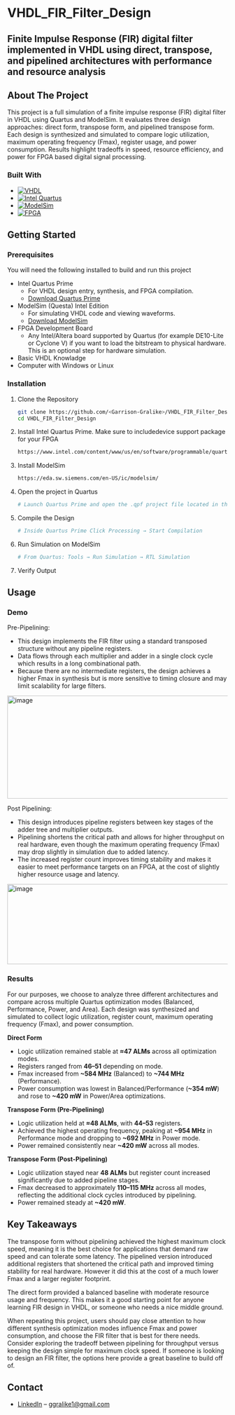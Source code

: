 # VHDL_FIR_Filter_Design
## Finite Impulse Response (FIR) digital filter implemented in VHDL using direct, transpose, and pipelined architectures with performance and resource analysis

## About The Project
This project is a full simulation of a finite impulse response (FIR) digital filter in VHDL using Quartus and ModelSim. It evaluates three design approaches: direct form, transpose form, and pipelined transpose form. Each design is synthesized and simulated to compare logic utilization, maximum operating frequency (Fmax), register usage, and power consumption. Results highlight tradeoffs in speed, resource efficiency, and power for FPGA based digital signal processing.


### Built With

* [![VHDL](https://img.shields.io/badge/VHDL-00599C?style=for-the-badge&logo=vhdl&logoColor=white)][VHDL-url]
* [![Intel Quartus](https://img.shields.io/badge/Quartus%20Prime-0071C5?style=for-the-badge&logo=intel&logoColor=white)][Quartus-url]
* [![ModelSim](https://img.shields.io/badge/ModelSim-FF6F00?style=for-the-badge&logoColor=white)][ModelSim-url]
* [![FPGA](https://img.shields.io/badge/FPGA-333333?style=for-the-badge&logo=firebase&logoColor=white)][FPGA-url]

[VHDL-url]: https://en.wikipedia.org/wiki/VHDL
[Quartus-url]: https://www.intel.com/content/www/us/en/software/programmable/quartus-prime/overview.html
[ModelSim-url]: https://eda.sw.siemens.com/en-US/ic/modelsim/
[FPGA-url]: https://www.intel.com/content/www/us/en/products/details/fpga.html


## Getting Started
### Prerequisites
You will need the following installed to build and run this project
* Intel Quartus Prime
  - For VHDL design entry, synthesis, and FPGA compilation.
  - [Download Quartus Prime](https://www.intel.com/content/www/us/en/software/programmable/quartus-prime/overview.html)
* ModelSim (Questa)  Intel Edition
  - For simulating VHDL code and viewing waveforms.
  - [Download ModelSim](https://eda.sw.siemens.com/en-US/ic/modelsim/)
* FPGA Development Board
  - Any Intel/Altera board supported by Quartus (for example DE10-Lite or Cyclone V) if you want to load the bitstream to physical hardware.
    This is an optional step for hardware simulation.
* Basic VHDL Knowladge
* Computer with Windows or Linux


### Installation
1. Clone the Repository
   ```sh
   git clone https://github.com/<Garrison-Gralike>/VHDL_FIR_Filter_Design.git
   cd VHDL_FIR_Filter_Design
   ```
2. Install Intel Quartus Prime. Make sure to includedevice support package for your FPGA
   ```sh
   https://www.intel.com/content/www/us/en/software/programmable/quartus-prime/overview.html
   ```
3. Install ModelSim
   ```sh
   https://eda.sw.siemens.com/en-US/ic/modelsim/
   ```
4. Open the project in Quartus
   ```sh
   # Launch Quartus Prime and open the .qpf project file located in the cloned repository
   ```
5. Compile the Design
   ```sh
   # Inside Quartus Prime Click Processing → Start Compilation
   ```
6. Run Simulation on ModelSim
   ```sh
   # From Quartus: Tools → Run Simulation → RTL Simulation
   ```
7. Verify Output


## Usage


### Demo

Pre-Pipelining:
* This design implements the FIR filter using a standard transposed structure without any pipeline registers.  
* Data flows through each multiplier and adder in a single clock cycle which results in a long combinational path.  
* Because there are no intermediate registers, the design achieves a higher Fmax in synthesis but is more sensitive to timing closure and may limit scalability for large filters.


<img width="1185" height="235" alt="image" src="https://github.com/user-attachments/assets/e3662639-2d88-4c95-9610-7ce052d8bcff" />







Post Pipelining:
* This design introduces pipeline registers between key stages of the adder tree and multiplier outputs.  
* Pipelining shortens the critical path and allows for higher throughput on real hardware, even though the maximum operating frequency (Fmax) may drop slightly in simulation due to added latency.  
* The increased register count improves timing stability and makes it easier to meet performance targets on an FPGA, at the cost of slightly higher resource usage and latency.


<img width="1122" height="183" alt="image" src="https://github.com/user-attachments/assets/dbeebfaa-017c-489d-a67d-8ce0bd2b6660" />




### Results
For our purposes, we choose to analyze three different architectures and compare across
multiple Quartus optimization modes (Balanced, Performance, Power, and Area).
Each design was synthesized and simulated to collect logic utilization, register count,
maximum operating frequency (Fmax), and power consumption.


**Direct Form**
* Logic utilization remained stable at **≈47 ALMs** across all optimization modes.
* Registers ranged from **46–51** depending on mode.
* Fmax increased from **~584 MHz** (Balanced) to **~744 MHz** (Performance).
* Power consumption was lowest in Balanced/Performance (**~354 mW**) and
rose to **~420 mW** in Power/Area optimizations.

**Transpose Form (Pre-Pipelining)**
* Logic utilization held at **≈48 ALMs**, with **44–53** registers.
* Achieved the highest operating frequency, peaking at **~954 MHz** in
Performance mode and dropping to **~692 MHz** in Power mode.
* Power remained consistently near **~420 mW** across all modes.

**Transpose Form (Post-Pipelining)**
* Logic utilization stayed near **48 ALMs** but register count increased
significantly due to added pipeline stages.
* Fmax decreased to approximately **110–115 MHz** across all modes,
reflecting the additional clock cycles introduced by pipelining.
* Power remained steady at **~420 mW**.


## Key Takeaways
The transpose form without pipelining achieved the highest maximum clock speed,
meaning it is the best choice for applications that demand raw speed and can tolerate
some latency. The pipelined version introduced additional registers that shortened
the critical path and improved timing stability for real hardware. However it did this at
the cost of a much lower Fmax and a larger register footprint. 

The direct form provided a balanced baseline with moderate resource usage and frequency. This makes it a
good starting point for anyone learning FIR design in VHDL, or someone who needs a nice middle ground.

When repeating this project, users should pay close attention to how different synthesis optimization
modes influence Fmax and power consumption, and choose the FIR filter that is best for there needs.  Consider exploring the tradeoff between pipelining for throughput versus keeping the design simple for maximum clock
speed. If someone is looking to design an FIR filter, the options here provide a great baseline to build off of.


## Contact
- [LinkedIn](https://www.linkedin.com/in/<garrison-gralike-56164b253>) – <ggralike1@gmail.com>
